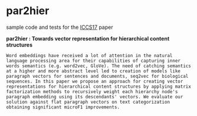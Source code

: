 # par2hier

sample code and tests for the [ICCS17](http://www.iccs-meeting.org/iccs2017/) paper

**par2hier : Towards vector representation for hierarchical content structures**

`Word embeddings have received a lot of attention in the natural language processing area for their capabilities of capturing inner words semantics (e.g. word2vec, GloVe). The need of catching semantics at a higher and more abstract level led to creation of models like paragraph vectors for sentences and documents, seq2vec for biological sequences. In this paper we propose an approach for creating vector representations for hierarchical content structures by applying matrix factorization methods to recursively weight each hierarchy node's paragraph embedding using its descendants' vectors. We evaluate our solution against flat paragraph vectors on text categorization obtaining significant microF1 improvements.`
  
